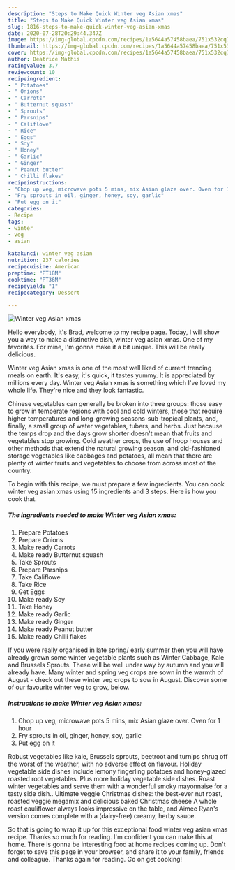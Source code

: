 ```yaml
---
description: "Steps to Make Quick Winter veg Asian xmas"
title: "Steps to Make Quick Winter veg Asian xmas"
slug: 1816-steps-to-make-quick-winter-veg-asian-xmas
date: 2020-07-28T20:29:44.347Z
image: https://img-global.cpcdn.com/recipes/1a5644a57458baea/751x532cq70/winter-veg-asian-xmas-recipe-main-photo.jpg
thumbnail: https://img-global.cpcdn.com/recipes/1a5644a57458baea/751x532cq70/winter-veg-asian-xmas-recipe-main-photo.jpg
cover: https://img-global.cpcdn.com/recipes/1a5644a57458baea/751x532cq70/winter-veg-asian-xmas-recipe-main-photo.jpg
author: Beatrice Mathis
ratingvalue: 3.7
reviewcount: 10
recipeingredient:
- " Potatoes"
- " Onions"
- " Carrots"
- " Butternut squash"
- " Sprouts"
- " Parsnips"
- " Califlowe"
- " Rice"
- " Eggs"
- " Soy"
- " Honey"
- " Garlic"
- " Ginger"
- " Peanut butter"
- " Chilli flakes"
recipeinstructions:
- "Chop up veg, microwave pots 5 mins, mix Asian glaze over. Oven for 1 hour"
- "Fry sprouts in oil, ginger, honey, soy, garlic"
- "Put egg on it"
categories:
- Recipe
tags:
- winter
- veg
- asian

katakunci: winter veg asian 
nutrition: 237 calories
recipecuisine: American
preptime: "PT18M"
cooktime: "PT36M"
recipeyield: "1"
recipecategory: Dessert

---
```



![Winter veg Asian xmas](https://img-global.cpcdn.com/recipes/1a5644a57458baea/751x532cq70/winter-veg-asian-xmas-recipe-main-photo.jpg)

Hello everybody, it's Brad, welcome to my recipe page. Today, I will show you a way to make a distinctive dish, winter veg asian xmas. One of my favorites. For mine, I'm gonna make it a bit unique. This will be really delicious.

Winter veg Asian xmas is one of the most well liked of current trending meals on earth. It's easy, it's quick, it tastes yummy. It is appreciated by millions every day. Winter veg Asian xmas is something which I've loved my whole life. They're nice and they look fantastic.

Chinese vegetables can generally be broken into three groups: those easy to grow in temperate regions with cool and cold winters, those that require higher temperatures and long-growing seasons-sub-tropical plants, and, finally, a small group of water vegetables, tubers, and herbs. Just because the temps drop and the days grow shorter doesn&#39;t mean that fruits and vegetables stop growing. Cold weather crops, the use of hoop houses and other methods that extend the natural growing season, and old-fashioned storage vegetables like cabbages and potatoes, all mean that there are plenty of winter fruits and vegetables to choose from across most of the country.


To begin with this recipe, we must prepare a few ingredients. You can cook winter veg asian xmas using 15 ingredients and 3 steps. Here is how you cook that.

<!--inarticleads1-->

##### The ingredients needed to make Winter veg Asian xmas:

1. Prepare  Potatoes
1. Prepare  Onions
1. Make ready  Carrots
1. Make ready  Butternut squash
1. Take  Sprouts
1. Prepare  Parsnips
1. Take  Califlowe
1. Take  Rice
1. Get  Eggs
1. Make ready  Soy
1. Take  Honey
1. Make ready  Garlic
1. Make ready  Ginger
1. Make ready  Peanut butter
1. Make ready  Chilli flakes


If you were really organised in late spring/ early summer then you will have already grown some winter vegetable plants such as Winter Cabbage, Kale and Brussels Sprouts. These will be well under way by autumn and you will already have. Many winter and spring veg crops are sown in the warmth of August - check out these winter veg crops to sow in August. Discover some of our favourite winter veg to grow, below. 

<!--inarticleads2-->

##### Instructions to make Winter veg Asian xmas:

1. Chop up veg, microwave pots 5 mins, mix Asian glaze over. Oven for 1 hour
1. Fry sprouts in oil, ginger, honey, soy, garlic
1. Put egg on it


Robust vegetables like kale, Brussels sprouts, beetroot and turnips shrug off the worst of the weather, with no adverse effect on flavour. Holiday vegetable side dishes include lemony fingerling potatoes and honey-glazed roasted root vegetables. Plus more holiday vegetable side dishes. Roast winter vegetables and serve them with a wonderful smoky mayonnaise for a tasty side dish.. Ultimate veggie Christmas dishes: the best-ever nut roast, roasted veggie megamix and delicious baked Christmas cheese A whole roast cauliflower always looks impressive on the table, and Aimee Ryan&#39;s version comes complete with a (dairy-free) creamy, herby sauce. 

So that is going to wrap it up for this exceptional food winter veg asian xmas recipe. Thanks so much for reading. I'm confident you can make this at home. There is gonna be interesting food at home recipes coming up. Don't forget to save this page in your browser, and share it to your family, friends and colleague. Thanks again for reading. Go on get cooking!
